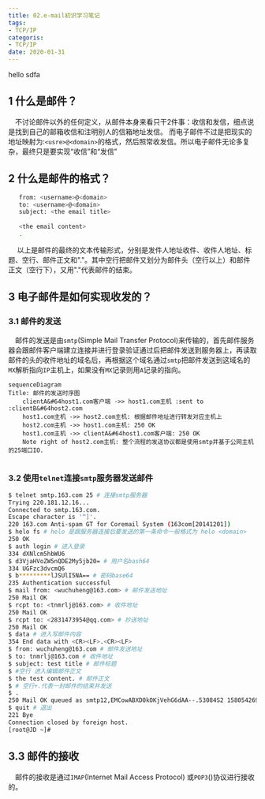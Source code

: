 ```yaml
---
title: 02.e-mail初识学习笔记
tags:
- TCP/IP
categoris:
- TCP/IP
date: 2020-01-31
---
```

hello
sdfa

## 1 什么是邮件？
&emsp;不讨论邮件以外的任何定义，从邮件本身来看只干2件事：收信和发信，细点说是找到自己的邮箱收信和注明别人的信箱地址发信。
而电子邮件不过是把现实的地址映射为:`<usre>@<domain>`的格式，然后照常收发信。所以电子邮件无论多复杂，最终只是要实现“收信”和“发信”

<!-- more -->

## 2 什么是邮件的格式？
``` bash
   from: <username>@<domain>
   to: <username>@<domain>
   subject: <the email title>
   
   <the email content>
   .
```
&emsp; 以上是邮件的最终的文本传输形式，分别是发件人地址收件、收件人地址、标题、空行、邮件正文和"."。其中空行把邮件又划分为邮件头（空行以上）和邮件正文（空行下），又用"."代表邮件的结束。


## 3 电子邮件是如何实现收发的？

### 3.1 邮件的发送

&emsp;邮件的发送是由`smtp`(Simple Mail Transfer Protocol)来传输的，首先邮件服务器会跟邮件客户端建立连接并进行登录验证通过后把邮件发送到服务器上，再读取邮件的头的收件地址的域名后，再根据这个域名通过`smtp`把邮件发送到这域名的`MX`解析指向`IP`主机上，如果没有`MX`记录则用`A`记录的指向。

``` mermaid
sequenceDiagram
Title: 邮件的发送时序图
    clientA&#64host1.com客户端 ->> host1.com主机 :sent to :clientB&#64host2.com
    host1.com主机 ->> host2.com主机: 根据邮件地址进行转发对应主机上
    host2.com主机 ->> host1.com主机: 250 OK
    host1.com主机 ->> clientA&#64host1.com客户端: 250 OK
    Note right of host2.com主机: 整个流程的发送协议都是使用smtp并基于公网主机的25端口IO.
    
```

### 3.2 使用`telnet`连接`smtp`服务器发送邮件
``` bash
$ telnet smtp.163.com 25 # 连接smtp服务器
Trying 220.181.12.16...
Connected to smtp.163.com.
Escape character is '^]'.
220 163.com Anti-spam GT for Coremail System (163com[20141201])
$ helo fs # helo 是跟服务器连接后要发送的第一条命令一般格式为 helo <domain>
250 OK
$ auth login # 进入登录
334 dXNlcm5hbWU6
$ d3VjaHVoZW5nQDE2My5jb20= # 用户名bash64
334 UGFzc3dvcmQ6
$ b*********lJSUlI5NA== # 密码base64
235 Authentication successful
$ mail from: <wuchuheng@163.com> # 邮件发送地址
250 Mail OK
$ rcpt to: <tnmrlj@163.com> # 收件地址
250 Mail OK
$ rcpt to: <2831473954@qq.com> # 抄送地址
250 Mail OK
$ data # 进入写邮件内容
354 End data with <CR><LF>.<CR><LF>
$ from: wuchuheng@163.com # 邮件发送地址
$ to: tnmrlj@163.com # 收件地址
$ subject: test title # 邮件标题
$ #空行 进入编辑邮件正文
$ the test content. # 邮件正文
$ # 空行+.代表一封邮件的结束并发送
$ .
250 Mail OK queued as smtp12,EMCowABXD0kOKjVehG6dAA--.53084S2 1580542691
$ quit # 退出
221 Bye
Connection closed by foreign host.
[root@JD ~]#
```

## 3.3 邮件的接收

&emsp;邮件的接收是通过`IMAP`(Internet Mail Access Protocol)
或`POP3`()协议进行接收的。